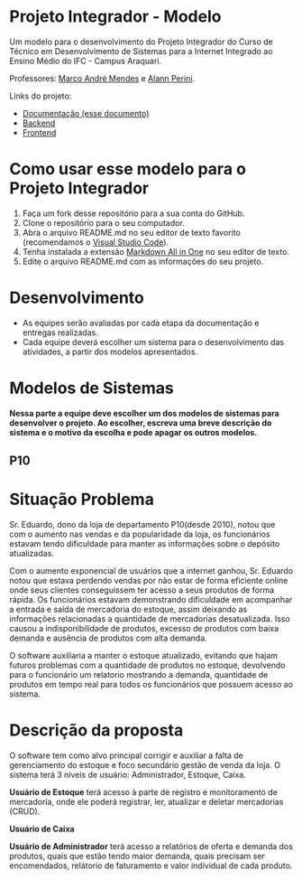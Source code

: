 # Projeto Integrador - Modelo

Um modelo para o desenvolvimento do Projeto Integrador do Curso de Técnico em Desenvolvimento de Sistemas para a Internet Integrado ao Ensino Médio do IFC - Campus Araquari.

Professores: [Marco André Mendes](github.com/marcoandre) e [Alann Perini](https://github.com/AlannKPerini).

Links do projeto:

-   [Documentação (esse documento)](github.com/marcoandre/pi-modelo)
-   [Backend](github.com/marcoandre/pi-backend)
-   [Frontend](github.com/marcoandre/pi-frontend)

# Como usar esse modelo para o Projeto Integrador

1. Faça um fork desse repositório para a sua conta do GitHub.
2. Clone o repositório para o seu computador.
3. Abra o arquivo README.md no seu editor de texto favorito (recomendamos o [Visual Studio Code](https://code.visualstudio.com/)).
4. Tenha instalada a extensão [Markdown All in One](https://marketplace.visualstudio.com/items?itemName=yzhang.markdown-all-in-one) no seu editor de texto.
5. Edite o arquivo README.md com as informações do seu projeto.

# Desenvolvimento

-   As equipes serão avaliadas por cada etapa da documentação e entregas realizadas.
-   Cada equipe deverá escolher um sistema para o desenvolvimento das atividades, a partir dos modelos apresentados.

# Modelos de Sistemas

**Nessa parte a equipe deve escolher um dos modelos de sistemas para desenvolver o projeto. Ao escolher, escreva uma breve descrição do sistema e o motivo da escolha e pode apagar os outros modelos.**

## P10 

# Situação Problema

Sr. Eduardo, dono da loja de departamento P10(desde 2010), notou que com o aumento nas vendas e da popularidade da loja, os funcionários estavam tendo dificuldade para manter as informações sobre o depósito atualizadas. 

Com o aumento exponencial de usuários que a internet ganhou, Sr. Eduardo notou que estava perdendo vendas por não estar de forma eficiente online onde seus clientes conseguissem ter acesso a seus produtos de forma rápida.
Os funcionários estavam demonstrando dificuldade em acompanhar a entrada e saída de mercadoria do estoque, assim deixando as informações relacionadas a quantidade de mercadorias desatualizada. Isso causou  a indisponibilidade de produtos, excesso de produtos com baixa demanda e ausência de produtos com alta demanda.

O software auxiliaria a manter o estoque atualizado, evitando que hajam futuros problemas  com a quantidade de produtos no estoque, devolvendo para o funcionário um relatorio mostrando a demanda, quantidade de produtos em tempo real para todos os funcionários que possuem acesso ao sistema.

# Descrição da proposta

O software tem como alvo principal corrigir e auxiliar a falta de gerenciamento do estoque e foco secundário gestão de venda da  loja. 
O sistema terá 3 níveis de usuário: Administrador, Estoque, Caixa.

**Usuário de Estoque** terá acesso à parte de registro e monitoramento de mercadoria, onde ele poderá registrar, ler, atualizar e deletar mercadorias (CRUD).

**Usuário de Caixa** 

**Usuário de Administrador** terá acesso a relatórios de oferta e demanda dos produtos, quais que estão tendo maior demanda, quais precisam ser encomendados, relátorio de faturamento e valor individual de cada produto. 



